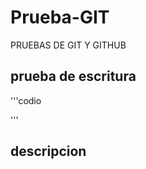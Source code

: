 # Prueba-GIT
PRUEBAS DE GIT Y GITHUB

## prueba de escritura 
'''codio
<?php 
phpinfo();?>'''

## descripcion
